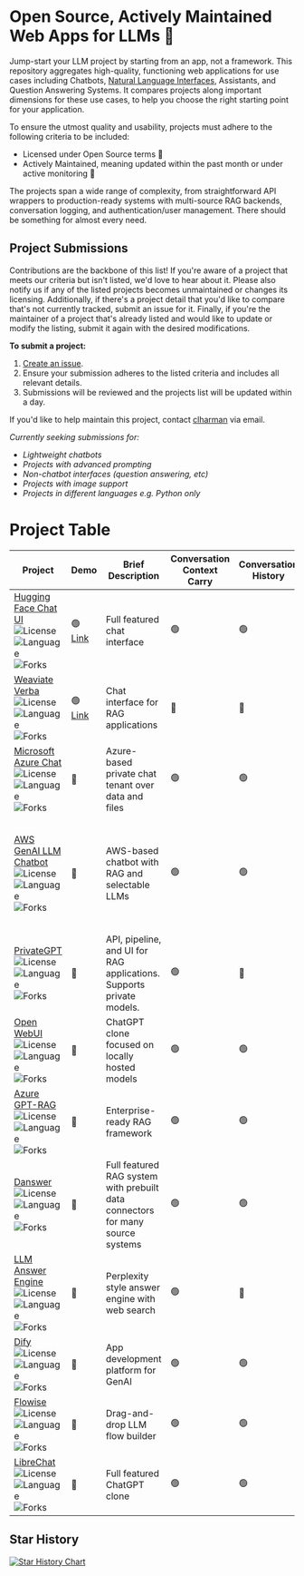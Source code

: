 # Open Source, Actively Maintained Web Apps for LLMs 💬

Jump-start your LLM project by starting from an app, not a framework. This repository aggregates high-quality, functioning web applications for use cases including Chatbots, [Natural Language Interfaces](https://colinharman.substack.com/i/137091060/natural-language-interfaces-nli), Assistants, and Question Answering Systems. It compares projects along important dimensions for these use cases, to help you choose the right starting point for your application.

To ensure the utmost quality and usability, projects must adhere to the following criteria to be included:

- Licensed under Open Source terms 💸
- Actively Maintained, meaning updated within the past month or under active monitoring 🚨

The projects span a wide range of complexity, from straightforward API wrappers to production-ready systems with multi-source RAG backends, conversation logging, and authentication/user management. There should be something for almost every need.

## Project Submissions
Contributions are the backbone of this list! If you're aware of a project that meets our criteria but isn't listed, we'd love to hear about it. Please also notify us if any of the listed projects becomes unmaintained or changes its licensing. Additionally, if there's a project detail that you'd like to compare that's not currently tracked, submit an issue for it. Finally, if you're the maintainer of a project that's already listed and would like to update or modify the listing, submit it again with the desired modifications.

**To submit a project:**

1. [Create an issue](https://github.com/snowfort-ai/awesome-llm-webapps/issues/new?assignees=clharman&labels=new_project%2Cupdate%2Cremove&projects=&template=contribution.yaml&title=%5BLLM%5D%3A+).
2. Ensure your submission adheres to the listed criteria and includes all relevant details.
3. Submissions will be reviewed and the projects list will be updated within a day.

If you'd like to help maintain this project, contact [clharman](https://github.com/clharman) via email.

_Currently seeking submissions for:_

- _Lightweight chatbots_
- _Projects with advanced prompting_
- _Non-chatbot interfaces (question answering, etc)_
- _Projects with image support_
- _Projects in different languages e.g. Python only_

# Project Table

| Project                                                                                                                                                                                                                                                                                                                                      | Demo                                    | Brief Description                                                              | Conversation Context Carry | Conversation History | Authentication            | Model Support                                                                         | Rich Text Support | Image Support | (RAG) Search Engine             | (RAG) Show Sources | (RAG) Data ingestion            | Quick Deploy                  | Other Features                                   |
| -------------------------------------------------------------------------------------------------------------------------------------------------------------------------------------------------------------------------------------------------------------------------------------------------------------------------------------------- | --------------------------------------- | ------------------------------------------------------------------------------ | -------------------------- | -------------------- | ------------------------- | ------------------------------------------------------------------------------------- | ----------------- | ------------- | ------------------------------- | ------------------ | ------------------------------- | ----------------------------- | ------------------------------------------------ |
| [Hugging Face Chat UI](https://github.com/huggingface/chat-ui) ![License](https://img.shields.io/github/license/huggingface/chat-ui) ![Language](https://img.shields.io/github/languages/top/huggingface/chat-ui) ![Forks](https://img.shields.io/github/forks/huggingface/chat-ui)                                                          | 🟢 [Link](https://huggingface.co/chat/) | Full featured chat interface                                                   | 🟢                         | 🟢                   | 🟢 OpenID                 | Hugging Face Inference API, local, Amazon SageMaker                                   | 🟢                | 🔴            | 🟢 Google search                | 🟢                 | 🔴                              | 🟢 Hugging Face Spaces        | Theme configuration                              |
| [Weaviate Verba](https://github.com/weaviate/verba) ![License](https://img.shields.io/github/license/weaviate/verba) ![Language](https://img.shields.io/github/languages/top/weaviate/verba) ![Forks](https://img.shields.io/github/forks/weaviate/verba)<br>                                                                                | 🟢 [Link](https://verba.weaviate.io/)   | Chat interface for RAG applications                                            | 🔴                         | 🔴                   | 🔴                        | OpenAI                                                                                | 🟢                | 🔴            | 🟢 Weaviate                     | 🟢                 | 🟢 Via CLI                      | 🟢 Docker                     | Semantic caching                                 |
| [Microsoft Azure Chat](https://github.com/microsoft/azurechat) ![License](https://img.shields.io/github/license/microsoft/azurechat) ![Language](https://img.shields.io/github/languages/top/microsoft/azurechat) ![Forks](https://img.shields.io/github/forks/microsoft/azurechat)                                                          | 🔴                                      | Azure-based private chat tenant over data and files                            | 🟢                         | 🟢                   | 🟢 NextAuth               | OpenAI                                                                                | 🟢                | 🔴            | 🟢 Azure Cognitive Search       | 🔴                 | 🟢 UI single-file upload        | 🟢 Azure                      |                                                  |
| [AWS GenAI LLM Chatbot](https://github.com/aws-samples/aws-genai-llm-chatbot) ![License](https://img.shields.io/github/license/aws-samples/aws-genai-llm-chatbot) ![Language](https://img.shields.io/github/languages/top/aws-samples/aws-genai-llm-chatbot) ![Forks](https://img.shields.io/github/forks/aws-samples/aws-genai-llm-chatbot) | 🔴                                      | AWS-based chatbot with RAG and selectable LLMs                                 | 🟢                         | 🟢                   | 🟢 Amazon Cognito         | Bedrock, SageMaker, Hugging Face Inference Endpoints, OpenAI, Anthropic, AI21, Cohere | 🔴                | 🔴            | 🟢 Postgres/ Kendra/ OpenSearch | 🟢                 | 🟢 UI file upload               | 🟢 AWS                        | User-selectable model and search backend         |
| [PrivateGPT](https://github.com/imartinez/privateGPT) ![License](https://img.shields.io/github/license/imartinez/privateGPT) ![Language](https://img.shields.io/github/languages/top/imartinez/privateGPT) ![Forks](https://img.shields.io/github/forks/imartinez/privateGPT)                                                                | 🔴                                      | API, pipeline, and UI for RAG applications. Supports private models.           | 🟢                         | 🔴                   | 🔴                        | Local, OpenAI, Sagemaker                                                              | 🔴                | 🔴            | 🟢 Qdrant, Chroma               | 🟢                 | 🟢 UI file upload               | 🔴                            |                                                  |
| [Open WebUI](https://github.com/open-webui/open-webui) ![License](https://img.shields.io/github/license/open-webui/open-webui) ![Language](https://img.shields.io/github/languages/top/open-webui/open-webui) ![Forks](https://img.shields.io/github/forks/open-webui/open-webui)                                                                | 🔴                                      | ChatGPT clone focused on locally hosted models                                 | 🟢                         | 🟢                   | 🟢                        | Ollama, OpenAI                                                                        | 🟢                | 🟢            | 🟢 Various                      | 🔴                 | 🟢 UI file upload               | 🟢 Docker                     |
| [Azure GPT-RAG](https://github.com/Azure/GPT-RAG) ![License](https://img.shields.io/github/license/Azure/GPT-RAG) ![Language](https://img.shields.io/github/languages/top/Azure/GPT-RAG) ![Forks](https://img.shields.io/github/forks/Azure/GPT-RAG)                                                                                         | 🔴                                      | Enterprise-ready RAG framework                                                 | 🟢                         | 🟢                   | 🟢 Azure Active Directory | OpenAI                                                                                | 🟢                | 🔴            | 🟢 Azure Cognitive Search       | 🟢                 | 🟢 Data source connections      | 🟢 Azure                      | Microsoft Teams bot integration, costs estimator |
| [Danswer](https://github.com/danswer-ai/danswer) ![License](https://img.shields.io/github/license/danswer-ai/danswer) ![Language](https://img.shields.io/github/languages/top/danswer-ai/danswer) ![Forks](https://img.shields.io/github/forks/danswer-ai/danswer)<br>                                                                       | 🔴                                      | Full featured RAG system with prebuilt data connectors for many source systems | 🟢                         | 🟢                   | 🟢                        | OpenAI, Local                                                                         | 🟢                | 🔴            | 🟢 Vespa                        | 🟢                 | 🟢 Selection of data connectors | 🟢 Docker Compose, Kubernetes | Slack bot                                        |
| [LLM Answer Engine](https://github.com/developersdigest/llm-answer-engine) ![License](https://img.shields.io/github/license/developersdigest/llm-answer-engine) ![Language](https://img.shields.io/github/languages/top/developersdigest/llm-answer-engine) ![Forks](https://img.shields.io/github/forks/developersdigest/llm-answer-engine) | 🔴                                      | Perplexity style answer engine with web search                                 | 🟢                         | 🔴                   | 🔴                        | Mixtral, Ollama, OpenAI                                                               | 🔴                | 🔴            | 🟢 Brave, Serper                | 🟢                 | 🔴 Web search, not ingestion    | 🔴                            |                                                  |
| [Dify](https://github.com/langgenius/dify) ![License](https://img.shields.io/github/license/langgenius/dify) ![Language](https://img.shields.io/github/languages/top/langgenius/dify) ![Forks](https://img.shields.io/github/forks/langgenius/dify)                                                                                          | 🔴                                      | App development platform for GenAI                                             | 🟢                         | 🟢                   | 🟢                        | Various                                                                               | 🟢                | 🟢            | 🟢 Various                      | 🟢                 | 🟢 UI file upload               | 🟢 AWS, Kubernetes            | Agents, observability                            |
| [Flowise](https://github.com/FlowiseAI/Flowise) ![License](https://img.shields.io/github/license/FlowiseAI/Flowise) ![Language](https://img.shields.io/github/languages/top/FlowiseAI/Flowise) ![Forks](https://img.shields.io/github/forks/FlowiseAI/Flowise)                                                                               | 🔴                                      | Drag-and-drop LLM flow builder                                                 | 🟢                         | 🟢                   | 🟢                        | Various                                                                               | 🔴                | 🔴            | 🟢 Various                      | 🟢                 | 🟢 UI file upload               | 🟢 AWS, Kubernetes            | GUI/no-code LLM app logic builder                |
| [LibreChat](https://github.com/danny-avila/LibreChat) ![License](https://img.shields.io/github/license/danny-avila/LibreChat) ![Language](https://img.shields.io/github/languages/top/danny-avila/LibreChat) ![Forks](https://img.shields.io/github/forks/danny-avila/LibreChat)                                                             | 🔴                                      | Full featured ChatGPT clone                                                    | 🟢                         | 🟢                   | 🟢                        | Various                                                                               | 🟢                | 🟢            | 🟢 Various                      | 🔴                 | 🟢 UI file upload               | 🟢 Docker Compose             | Assistants support                               |

## Star History

[![Star History Chart](https://api.star-history.com/svg?repos=snowfort-ai/awesome-llm-webapps&type=Date)](https://star-history.com/#snowfort-ai/awesome-llm-webapps&Date)
